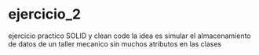 # ejercicio_2
ejercicio practico SOLID y clean code
la idea es simular el almacenamiento de datos de un taller mecanico
sin muchos atributos en las clases

